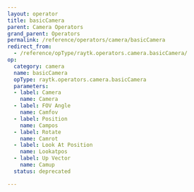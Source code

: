 ```yaml
---
layout: operator
title: basicCamera
parent: Camera Operators
grand_parent: Operators
permalink: /reference/operators/camera/basicCamera
redirect_from:
  - /reference/opType/raytk.operators.camera.basicCamera/
op:
  category: camera
  name: basicCamera
  opType: raytk.operators.camera.basicCamera
  parameters:
  - label: Camera
    name: Camera
  - label: FOV Angle
    name: Camfov
  - label: Position
    name: Campos
  - label: Rotate
    name: Camrot
  - label: Look At Position
    name: Lookatpos
  - label: Up Vector
    name: Camup
  status: deprecated

---
```

